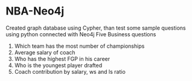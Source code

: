 # NBA-Neo4j
Created graph database using Cypher, than test some sample questions using python connected with Neo4j
Five Business questions
1. Which team has the most number of championships
2. Average salary of coach
3. Who has the highest FGP in his career
4. Who is the youngest player drafted
5. Coach contribution by salary, ws and ls ratio
